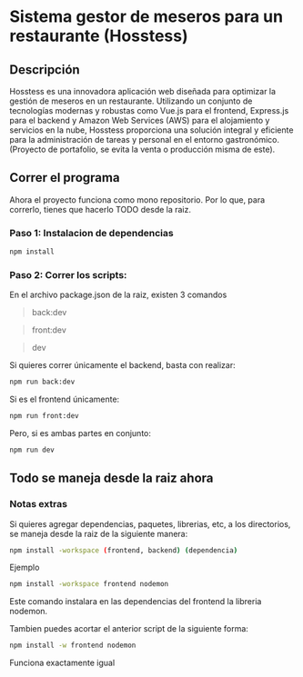 # Sistema gestor de meseros para un restaurante (Hosstess)

## Descripción
Hosstess es una innovadora aplicación web diseñada para optimizar la gestión de meseros en un restaurante. Utilizando un conjunto de tecnologías modernas y robustas como Vue.js para el frontend, Express.js para el backend y Amazon Web Services (AWS) para el alojamiento y servicios en la nube, Hosstess proporciona una solución integral y eficiente para la administración de tareas y personal en el entorno gastronómico.
(Proyecto de portafolio, se evita la venta o producción misma de este).

## Correr el programa
Ahora el proyecto funciona como mono repositorio. Por lo que, para correrlo, tienes que hacerlo TODO desde la raiz.

### Paso 1: Instalacion de dependencias
```bash
npm install
```
### Paso 2: Correr los scripts:
En el archivo package.json de la raiz, existen 3 comandos

> back:dev

> front:dev

> dev

Si quieres correr únicamente el backend, basta con realizar:
```bash
npm run back:dev
```

Si es el frontend únicamente:
```bash
npm run front:dev
```

Pero, si es ambas partes en conjunto:
```bash
npm run dev
```

## Todo se maneja desde la raiz ahora

### Notas extras
Si quieres agregar dependencias, paquetes, librerias, etc, a los directorios, se maneja desde la raiz de la siguiente manera:
```bash
npm install -workspace (frontend, backend) (dependencia)
```

Ejemplo
```bash
npm install -workspace frontend nodemon
```
Este comando instalara en las dependencias del frontend la libreria nodemon.

Tambien puedes acortar el anterior script de la siguiente forma:
```bash
npm install -w frontend nodemon
```
Funciona exactamente igual
